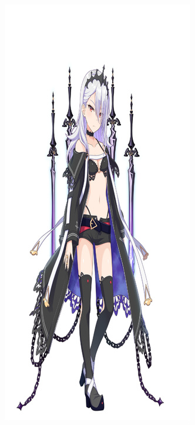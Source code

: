 <p align="center">
	<img width="1364" height="1130" src="a1.png">

<p align="center">
        <size=2 たのしいぞ>

